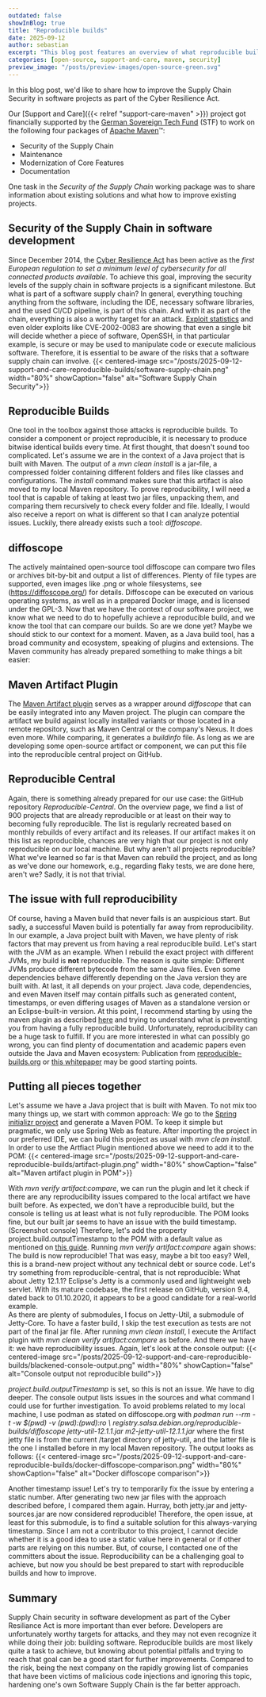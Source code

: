 ```yaml
---
outdated: false
showInBlog: true
title: "Reproducible builds"
date: 2025-09-12
author: sebastian
excerpt: "This blog post features an overview of what reproducible builds are and why they provide value in the context of software supply chain security. Since the announcement of the European Cyber Security Act (CRA), supply chain security is in the spotlight of many companies. The purpose of this blog post is to provide ideas and guidelines about the critical concept of reproducible builds. The German Sovereign Tech Agency supports this blog post."
categories: [open-source, support-and-care, maven, security]
preview_image: "/posts/preview-images/open-source-green.svg"
---
```

In this blog post, we'd like to share how to improve the Supply Chain Security in software projects as part of the Cyber Resilience Act.

Our [Support and Care]({{< relref "support-care-maven" >}}) project got financially supported by the [German Sovereign Tech Fund](https://www.sovereign.tech/) (STF) to work on the following four packages of [Apache Maven](https://open-elements.com/articles/what-is-maven/)™:

- Security of the Supply Chain
- Maintenance
- Modernization of Core Features
- Documentation

One task in the *Security of the Supply Chain* working package was to share information about existing solutions and what how to improve existing projects.

## Security of the Supply Chain in software development
Since December 2014, the [Cyber Resilience Act](https://www.bsi.bund.de/EN/Themen/Unternehmen-und-Organisationen/Informationen-und-Empfehlungen/Cyber_Resilience_Act/cyber_resilience_act_node.html) has been active as the *first European regulation to set a minimum level of cybersecurity for all connected products available*.
To achieve this goal, improving the security levels of the supply chain in software projects is a significant milestone.
But what is part of a software supply chain?
In general, everything touching anything from the software, including the IDE, necessary software libraries, and the used CI/CD pipeline, is part of this chain.
And with it as part of the chain, everything is also a worthy target for an attack.
[Exploit statistics](https://www.sonatype.com/state-of-the-software-supply-chain/2024/10-year-look) and even older exploits like CVE-2002-0083 are showing that even a single bit will decide whether a piece of software,
OpenSSH, in that particular example, is secure or may be used to manipulate code or execute malicious software. Therefore, it is essential to be aware of the risks that a software supply chain can involve.
{{< centered-image src="/posts/2025-09-12-support-and-care-reproducible-builds/software-supply-chain.png" width="80%" showCaption="false" alt="Software Supply Chain Security">}}

## Reproducible Builds
One tool in the toolbox against those attacks is reproducible builds. To consider a component or project reproducible, it is necessary to produce bitwise identical builds every time.
At first thought, that doesn't sound too complicated.
Let's assume we are in the context of a Java project that is built with Maven.
The output of a *mvn clean install* is a jar-file, a compressed folder containing different folders and files like classes and configurations.
The *install* command makes sure that this artifact is also moved to my local Maven repository. To prove reproducibility, I will need a tool that is capable of taking at least two jar files, unpacking them, and comparing them recursively to check every folder and file. Ideally, I would also receive a report on what is different so that I can analyze potential issues.
Luckily, there already exists such a tool: *diffoscope*.

## diffoscope
The actively maintained open-source tool diffoscope can compare two files or archives bit-by-bit and output a list of differences. Plenty of file types are supported, even images like .png or whole filesystems, see (https://diffoscope.org/) for details.
Diffoscope can be executed on various operating systems, as well as in a prepared Docker image, and is licensed under the GPL-3.
Now that we have the context of our software project, we know what we need to do to hopefully achieve a reproducible build, and we know the tool that can compare our builds. So are we done yet?
Maybe we should stick to our context for a moment. Maven, as a Java build tool, has a broad community and ecosystem, speaking of plugins and extensions.
The Maven community has already prepared something to make things a bit easier:

## Maven Artifact Plugin
The [Maven Artifact plugin](https://github.com/apache/maven-artifact-plugin) serves as a wrapper around *diffoscope* that can be easily integrated into any Maven project.
The plugin can compare the artifact we build against locally installed variants or those located in a remote repository, such as Maven Central or the company's Nexus.
It does even more. While comparing, it generates a *buildinfo* file. As long as we are developing some open-source artifact or component,
we can put this file into the reproducible central project on GitHub.

## Reproducible Central
Again, there is something already prepared for our use case: the GitHub repository *Reproducible-Central*. On the overview page, we find a list of 900 projects that are already reproducible or at least on their way to becoming fully reproducible.
The list is regularly recreated based on monthly rebuilds of every artifact and its releases. If our artifact makes it on this list as reproducible, chances are very high that our project is not only reproducible on our local machine.
But why aren't all projects reproducible? What we've learned so far is that Maven can rebuild the project, and as long as we've done our homework, e.g., regarding flaky tests, we are done here, aren't we?
Sadly, it is not that trivial.

## The issue with full reproducibility
Of course, having a Maven build that never fails is an auspicious start. But sadly, a successful Maven build is potentially far away from reproducibility.
In our example, a Java project built with Maven, we have plenty of risk factors that may prevent us from having a real reproducible build.
Let's start with the JVM as an example. When I rebuild the exact project with different JVMs, my build is **not** reproducible. The reason is quite simple: Different JVMs produce different bytecode from the same Java files. Even some dependencies behave differently depending on the Java version they are built with.
At last, it all depends on your project. Java code, dependencies, and even Maven itself may contain pitfalls such as generated content, timestamps, or even differing usages of Maven as a standalone version or an Eclipse-built-in version.
At this point, I recommend starting by using the maven plugin as described [here](https://maven.apache.org/guides/mini/guide-reproducible-builds.html) and trying to understand what is preventing you from having a fully reproducible build. Unfortunately, reproducibility can be a huge task to fulfill.
If you are more interested in what can possibly go wrong, you can find plenty of documentation and academic papers even outside the Java and Maven ecosystem:
Publication from [reproducible-builds.org](https://reproducible-builds.org/docs/publications) or [this whitepaper](https://arxiv.org/html/2504.21679v1) may be good starting points.

## Putting all pieces together
Let's assume we have a Java project that is built with Maven. To not mix too many things up, we start with common approach:
We go to the [Spring initializr project](https://start.spring.io/) and generate a Maven POM. To keep it simple but pragmatic, we only use Spring Web as feature. 
After importing the project in our preferred IDE, we can build this project as usual with _mvn clean install_.
In order to use the Artfiact Plugin mentioned above we need to add it to the POM:
{{< centered-image src="/posts/2025-09-12-support-and-care-reproducible-builds/artifact-plugin.png" width="80%" showCaption="false" alt="Maven artifact plugin in POM">}}

With _mvn verify artifact:compare_, we can run the plugin and let it check if there are any reproducibility issues compared to the local artifact we have built before.
As expected, we don't have a reproducible build, but the console is telling us at least what is not fully reproducible.
The POM looks fine, but our built jar seems to have an issue with the build timestamp. 
(Screenshot console)
Therefore, let's add the property project.build.outputTimestamp to the POM with a default value as mentioned on [this guide](https://maven.apache.org/guides/mini/guide-reproducible-builds.html).
Running _mvn verify artifact:compare_ again shows: The build is now reproducible!
That was easy, maybe a bit too easy? Well, this is a brand-new project without any technical debt or source code.
Let's try something from reproducible-central, that is not reproducible: What about Jetty 12.1.1?
Eclipse's Jetty is a commonly used and lightweight web servlet. With its mature codebase, the first release on GitHub, version 9.4, dated back to 01.10.2020, it appears to be a good candidate for a real-world example.  
As there are plenty of submodules, I focus on Jetty-Util, a submodule of Jetty-Core.
To have a faster build, I skip the test execution as tests are not part of the final jar file.
After running _mvn clean install_, I execute the Artifact plugin with _mvn clean verify artifact:compare_ as before.
And there we have it: we have reproducibility issues. Again, let's look at the console output:
{{< centered-image src="/posts/2025-09-12-support-and-care-reproducible-builds/blackened-console-output.png" width="80%" showCaption="false" alt="Console output not reproducible build">}}

_project.build.outputTimestamp_ is set, so this is not an issue. We have to dig deeper.
The console output lists issues in the sources and what command I could use for further investigation. To avoid problems related to my local machine, I use podman as stated on diffoscope.org with
_podman run --rm -t -w $(pwd) -v $(pwd):$(pwd):ro \ registry.salsa.debian.org/reproducible-builds/diffoscope jetty-util-12.1.1.jar m2-jetty-util-12.1.1.jar_
where the first jetty file is from the current /target directory of jetty-util, and the latter file is the one I installed before in my local Maven repository.
The output looks as follows:
{{< centered-image src="/posts/2025-09-12-support-and-care-reproducible-builds/docker-diffoscope-comparison.png" width="80%" showCaption="false" alt="Docker diffoscope comparison">}}

Another timestamp issue! Let's try to temporarily fix the issue by entering a static number.
After generating two new jar files with the approach described before, I compared them again.
Hurray, both jetty.jar and jetty-sources.jar are now considered reproducible!
Therefore, the open issue, at least for this submodule, is to find a suitable solution for this always-varying timestamp. Since I am not a contributor to this project, I cannot decide whether it is a good idea to use a static value here in general or if other parts are relying on this number.
But, of course, I contacted one of the committers about the issue.
Reproducibility can be a challenging goal to achieve, but now you should be best prepared to start with reproducible builds and how to improve.

## Summary
Supply Chain security in software development as part of the Cyber Resiliance Act is more important than ever before. Developers are unfortunately worthy targets for attacks, and they may not even recognize it while doing their job: building software.
Reproducible builds are most likely quite a task to achieve, but knowing about potential pitfalls and trying to reach that goal can be a good start for further improvements.
Compared to the risk, being the next company on the rapidly growing list of companies that have been victims of malicious code injections and ignoring this topic, hardening one's own Software Supply Chain is the far better approach.
